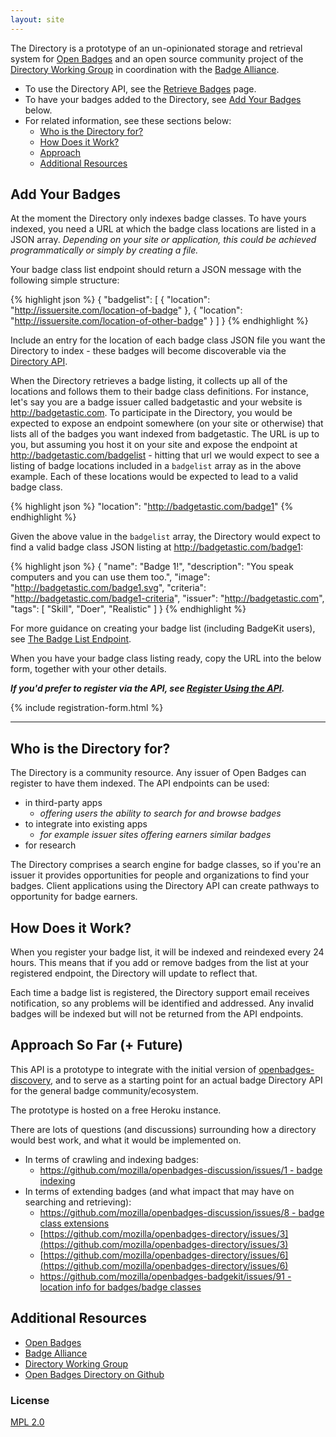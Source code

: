 ```yaml
---
layout: site
---
```


The Directory is a prototype of an un-opinionated storage and retrieval system for <a href="http://openbadges.org" target="_blank">Open Badges</a> and an open source community project of the <a href="http://wiki.badgealliance.org/index.php/Directory_Working_Group" target="_blank">Directory Working Group</a> in coordination with the <a href="http://badgealliance.org/" target="_blank">Badge Alliance</a>. 

* To use the Directory API, see the [Retrieve Badges](directory-api) page.
* To have your badges added to the Directory, see [Add Your Badges](#addbadges) below.
* For related information, see these sections below:
    * [Who is the Directory for?](#who-is-the-directory-for)
    * [How Does it Work?](#how-does-it-work)
    * [Approach](#approach)
    * [Additional Resources](#resources)

<a name="addbadges" /></a>
## Add Your Badges

At the moment the Directory only indexes badge classes. To have yours indexed, you need a URL at which the badge class locations are listed in a JSON array. _Depending on your site or application, this could be achieved programmatically or simply by creating a file._ 

Your badge class list endpoint should return a JSON message with the following simple structure:

{% highlight json %}
{
    "badgelist": [
    {
        "location": "http://issuersite.com/location-of-badge"
    }, {
        "location": "http://issuersite.com/location-of-other-badge"
    }
    ]
}
{% endhighlight %}

Include an entry for the location of each badge class JSON file you want the Directory to index - these badges will become discoverable via the [Directory API](directory-api).

When the Directory retrieves a badge listing, it collects up all of the locations and follows them to their badge class definitions. For instance, let's say you are a badge issuer called badgetastic and your website is http://badgetastic.com. To participate in the Directory, you would be expected to expose an endpoint somewhere (on your site or otherwise) that lists all of the badges you want indexed from badgetastic. The URL is up to you, but assuming you host it on your site and expose the endpoint at http://badgetastic.com/badgelist - hitting that url we would expect to see a listing of badge locations included in a `badgelist` array as in the above example. Each of these locations would be expected to lead to a valid badge class.

{% highlight json %}
"location": "http://badgetastic.com/badge1"
{% endhighlight %}
 
Given the above value in the `badgelist` array, the Directory would expect to find a valid badge class JSON listing at http://badgetastic.com/badge1:

{% highlight json %}
{
    "name": "Badge 1!",
    "description": "You speak computers and you can use them too.",
    "image": "http://badgetastic.com/badge1.svg",
    "criteria": "http://badgetastic.com/badge1-criteria",
    "issuer": "http://badgetastic.com",
    "tags": [
        "Skill",
        "Doer",
        "Realistic"
        ]
}
{% endhighlight %}

For more guidance on creating your badge list (including BadgeKit users), see [The Badge List Endpoint](badgelist-endpoint).

When you have your badge class listing ready, copy the URL into the below form, together with your other details.

___If you'd prefer to register via the API, see [Register Using the API](register-via-api).___

{% include registration-form.html %}

---------------------------------------

<a name="who-is-the-directory-for" /></a>
## Who is the Directory for?

The Directory is a community resource. Any issuer of Open Badges can register to have them indexed. The API endpoints can be used:

* in third-party apps
    * _offering users the ability to search for and browse badges_
* to integrate into existing apps
    * _for example issuer sites offering earners similar badges_
* for research

The Directory comprises a search engine for badge classes, so if you're an issuer it provides opportunities for people and organizations to find your badges. Client applications using the Directory API can create pathways to opportunity for badge earners.

<a name="how-does-it-work" /></a>
## How Does it Work?

When you register your badge list, it will be indexed and reindexed every 24 hours. This means that if you add or remove badges from the list at your registered endpoint, the Directory will update to reflect that.

Each time a badge list is registered, the Directory support email receives notification, so any problems will be identified and addressed. Any invalid badges will be indexed but will not be returned from the API endpoints.

<a name="approach" /></a>
## Approach So Far (+ Future)

This API is a prototype to integrate with the initial version of [openbadges-discovery](https://github.com/mozilla/openbadges-discovery),
and to serve as a starting point for an actual badge Directory API for the general badge community/ecosystem.

The prototype is hosted on a free Heroku instance.

There are lots of questions (and discussions) surrounding how a directory would best work, and what it would be implemented on.

* In terms of crawling and indexing badges:
    * [https://github.com/mozilla/openbadges-discussion/issues/1 - badge indexing](https://github.com/mozilla/openbadges-discussion/issues/1)
* In terms of extending badges (and what impact that may have on searching and retrieving):
    * [https://github.com/mozilla/openbadges-discussion/issues/8 - badge class extensions](https://github.com/mozilla/openbadges-discussion/issues/8 )
    * [https://github.com/mozilla/openbadges-directory/issues/3](https://github.com/mozilla/openbadges-directory/issues/3)
    * [https://github.com/mozilla/openbadges-directory/issues/6](https://github.com/mozilla/openbadges-directory/issues/6)
    * [https://github.com/mozilla/openbadges-badgekit/issues/91  - location info for badges/badge classes](https://github.com/mozilla/openbadges-badgekit/issues/91)


<a name="resources" /></a>
## Additional Resources

* [Open Badges](http://openbadges.org)
* [Badge Alliance](http://badgealliance.org/)
* [Directory Working Group](http://wiki.badgealliance.org/index.php/Directory_Working_Group)
* [Open Badges Directory on Github](https://github.com/mozilla/openbadges-directory)

### License

[MPL 2.0](http://www.mozilla.org/MPL/2.0/)


